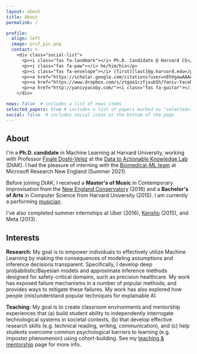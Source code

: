 ```yaml
---
layout: about
title: About
permalink: /

profile:
  align: left
  image: prof_pic.png
  contact: >
    <div class="social-list">
      <p><i class="fas fa-landmark"></i> Ph.D. Candidate @ Harvard CS</p>
      <p><i class="fas fa-paw"></i> he/him/his</p>
      <p><i class="fas fa-envelope"></i> [first][last]@g.harvard.edu</p>
      <p><a href="https://scholar.google.com/citations?user=nEhVgawAAAAJ&hl=en"><i class="fas fa-graduation-cap"></i> google scholar</a></p> <!-- ai ai-google-scholar-square -->
      <p><a href="https://www.dropbox.com/s/ztgaa1czfjxub5h/Yaniv-Yacoby-cv.pdf?dl=0"><i class="fas fa-seedling"></i> curriculum vitae</a></p>      
      <p><a href="http://yanivyacoby.com/"><i class="fas fa-guitar"></i> music</a></p>      
    </div>

news: false  # includes a list of news items
selected_papers: true # includes a list of papers marked as "selected={true}"
social: false  # includes social icons at the bottom of the page
---
```



## About

I'm a **Ph.D. candidate** in Machine Learning at Harvard University, 
working with Professor [Finale Doshi-Velez](https://finale.seas.harvard.edu/)
at the [Data to Actionable Knowledge Lab](https://dtak.github.io/) (DtAK).
I had the pleasure of interning with the [Biomedical-ML team](https://www.microsoft.com/en-us/research/theme/biomedical-ml/) at Microsoft Research New England (Summer 2021).

Before joining DtAK, I received a **Master's of Music** in Contemporary Improvisation from the [New England Conservatory](https://necmusic.edu/dual-degree-programs) (2016) and a **Bachelor's of Arts** in Computer Science from Harvard University (2015). I am currently a performing [musician](http://yanivyacoby.com/).

I've also completed summer internships at Uber (2016), [Kensho](https://www.kensho.com/) (2015), and Meta (2013).


## Interests

**Research:** My goal is to empower individuals to effectively utilize Machine Learning by making the consequences of modeling assumptions and inference decisions transparent.
Specifically, I develop deep probabilistic/Bayesian models and approximate inference methods designed for safety-critical domains, such as precision healthcare.
My work has exposed failure mechanisms in a number of popular methods, and provides ways to mitigate these failures.
My work has also explored how people (mis)understand popular techniques for explainable AI.

**Teaching:** My goal is to create classroom environments and mentorship experiences that (a) build student ability to independently interrogate technological systems in societal contexts, (b) that develop effective research skills (e.g. technical reading, writing, communication), and (c) help students overcome common psychological barriers to learning (e.g. imposter phenomenon) using cohort-building. See my [teaching & mentorship](/teaching) page for more info.

